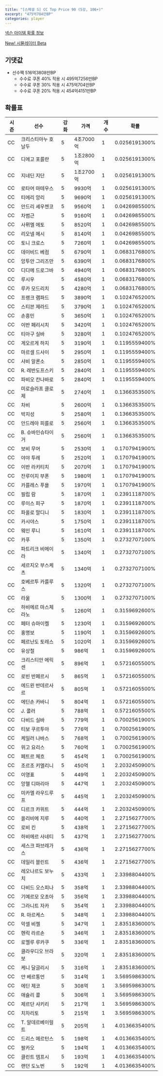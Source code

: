 ```yaml
---
title: "[스페셜 S] CC Top Price 90 (5강, 106+)"
excerpt: "475억704만BP"
categories: player
---
```

[넥슨 아이템 확률 정보](http://iteminfo.nexon.com/probability/fco?sn=7422)

[New! 시뮬레이터 Beta](/simulator/7422)
## 기댓값
- 선수팩 516억3808만BP
  - 수수료 쿠폰 40% 적용 시 495억7256만BP
  - 수수료 쿠폰 30% 적용 시 475억704만BP
  - 수수료 쿠폰 20% 적용 시 454억4151만BP


## 확률표

|시즌|선수|강화|가격|개수|확률|
|---|---|---|---|---|---|
|CC|크리스티아누 호날두|5|4조7000억|1|0.0256191300%|
|CC|디에고 포를란|5|1조2800억|1|0.0256191300%|
|CC|지네딘 지단|5|1조2700억|1|0.0256191300%|
|CC|로타어 마테우스|5|9930억|1|0.0256191300%|
|CC|티에리 앙리|5|9690억|1|0.0256191300%|
|CC|안드리 셰우첸코|5|9560억|1|0.0426985500%|
|CC|차범근|5|9160억|1|0.0426985500%|
|CC|사뮈엘 에토|5|8520억|1|0.0426985500%|
|CC|리오넬 메시|5|8140억|1|0.0426985500%|
|CC|토니 크로스|5|7260억|1|0.0426985500%|
|CC|데이비드 베컴|5|6790억|1|0.0683176800%|
|CC|앙투안 그리즈만|5|6390억|1|0.0683176800%|
|CC|디디에 드로그바|5|4940억|1|0.0683176800%|
|CC|루시우|5|4580억|1|0.0683176800%|
|CC|루카 모드리치|5|4280억|1|0.0683176800%|
|CC|프랭크 램파드|5|3890억|1|0.1024765200%|
|CC|스티븐 제라드|5|3790억|1|0.1024765200%|
|CC|손흥민|5|3650억|1|0.1024765200%|
|CC|이반 페리시치|5|3420억|1|0.1024765200%|
|CC|티아구 실바|5|3280억|1|0.1024765200%|
|CC|게오르게 하지|5|3190억|1|0.1195559400%|
|CC|마르셀 드사이|5|2950억|1|0.1195559400%|
|CC|샤비 알론소|5|2850억|1|0.1195559400%|
|CC|R. 레반도프스키|5|2840억|1|0.1195559400%|
|CC|파비오 칸나바로|5|2840억|1|0.1195559400%|
|CC|미로슬라프 클로제|5|2740억|1|0.1366353500%|
|CC|차비|5|2600억|1|0.1366353500%|
|CC|박지성|5|2580억|1|0.1366353500%|
|CC|안드레아 피를로|5|2560억|1|0.1366353500%|
|CC|B. 슈바인슈타이거|5|2560억|1|0.1366353500%|
|CC|보비 무어|5|2530억|1|0.1707941900%|
|CC|야야 투레|5|2520억|1|0.1707941900%|
|CC|이반 라키티치|5|2070억|1|0.1707941900%|
|CC|잔루이지 부폰|5|1980억|1|0.1707941900%|
|CC|카를레스 푸욜|5|1970억|1|0.1707941900%|
|CC|필립 람|5|1870억|1|0.2391118700%|
|CC|루이스 피구|5|1870억|1|0.2391118700%|
|CC|파올로 말디니|5|1830억|1|0.2391118700%|
|CC|카시야스|5|1750억|1|0.2391118700%|
|CC|웨인 루니|5|1610억|1|0.2391118700%|
|CC|카푸|5|1350억|1|0.2732707100%|
|CC|파트리크 비에이라|5|1340억|1|0.2732707100%|
|CC|세르지오 부스케츠|5|1340억|1|0.2732707100%|
|CC|호베르투 카를루스|5|1320억|1|0.2732707100%|
|CC|라울|5|1300억|1|0.2732707100%|
|CC|하비에르 마스체라노|5|1260억|1|0.3159692600%|
|CC|페터 슈마이켈|5|1230억|1|0.3159692600%|
|CC|홍명보|5|1190억|1|0.3159692600%|
|CC|페르난도 토레스|5|1020억|1|0.3159692600%|
|CC|유상철|5|986억|1|0.3159692600%|
|CC|크리스티안 에릭센|5|896억|1|0.5721605500%|
|CC|로빈 반페르시|5|865억|1|0.5721605500%|
|CC|에드윈 반데르사르|5|805억|1|0.5721605500%|
|CC|에딘손 카바니|5|804억|1|0.5721605500%|
|CC|J. 콜러|5|788억|1|0.5721605500%|
|CC|다비드 실바|5|779억|1|0.7002561900%|
|CC|티보 쿠르투아|5|776억|1|0.7002561900%|
|CC|케일러 나바스|5|768억|1|0.7002561900%|
|CC|위고 요리스|5|760억|1|0.7002561900%|
|CC|페트르 체흐|5|454억|1|0.7002561900%|
|CC|조르조 키엘리니|5|450억|1|2.2032450900%|
|CC|이영표|5|449억|1|2.2032450900%|
|CC|앙헬 디마리아|5|447억|1|2.2032450900%|
|CC|미카엘 라우드루프|5|445억|1|2.2032450900%|
|CC|디르크 카위트|5|444억|1|2.2032450900%|
|CC|올리비에 지루|5|440억|1|2.2715627700%|
|CC|로비 킨|5|438억|1|2.2715627700%|
|CC|하비에르 사네티|5|437억|1|2.2715627700%|
|CC|세스크 파브레가스|5|436억|1|2.2715627700%|
|CC|데일리 블린트|5|436억|1|2.2715627700%|
|CC|레오나르도 보누치|5|433억|1|2.3398804400%|
|CC|다비드 오스피나|5|358억|1|2.3398804400%|
|CC|기예르모 오초아|5|356억|1|2.3398804400%|
|CC|그라니트 자카|5|354억|1|2.3398804400%|
|CC|R. 마르케스|5|348억|1|2.3398804400%|
|CC|악셀 비첼|5|347억|1|2.8351836000%|
|CC|헨릭 라르손|5|346억|1|2.8351836000%|
|CC|로멜루 루카쿠|5|336억|1|2.8351836000%|
|CC|클라우디오 브라보|5|320억|1|2.8351836000%|
|CC|케니 달글리시|5|316억|1|2.8351836000%|
|CC|얀 베르통언|5|314억|1|3.5695986300%|
|CC|에딘 제코|5|308억|1|3.5695986300%|
|CC|애슐리 콜|5|306억|1|3.5695986300%|
|CC|제르단 샤키리|5|217억|1|3.5695986300%|
|CC|치차리토|5|215억|1|3.5695986300%|
|CC|T. 알데르베이럴트|5|205억|1|4.0136635400%|
|CC|드리스 메르턴스|5|198억|1|4.0136635400%|
|CC|팔카오|5|194억|1|4.0136635400%|
|CC|클린트 뎀프시|5|193억|1|4.0136635400%|
|CC|랜던 도노번|5|192억|1|4.0136635400%|
